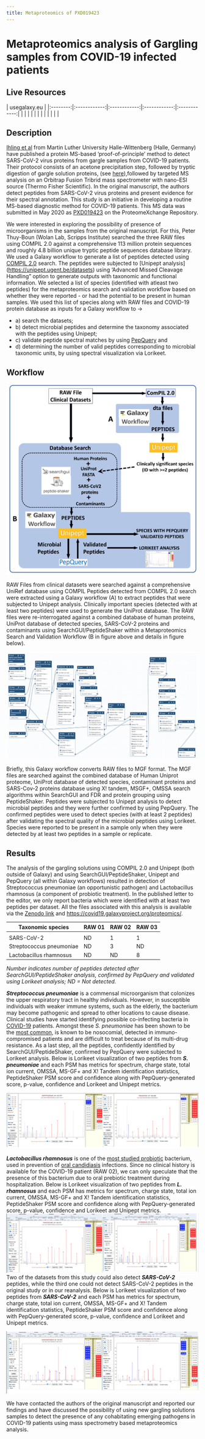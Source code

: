 ```yaml
---
title: Metaproteomics of PXD019423
---
```


# Metaproteomics analysis of Gargling samples from COVID-19 infected patients

## Live Resources

| usegalaxy.eu |
|:--------:|:------------:|:------------:|:------------:|:------------:|
| <FlatShield label="data library" message="view" href="https://usegalaxy.eu/library/list#folders/F61b36ed9cec77ec5" alt="Raw data from data library" /> |
| <FlatShield label="Input data" message="view" href="https://usegalaxy.eu/u/galaxyp/h/pr-2020-00822a-inputs-for-pxd019423-metaproteomics-search-12052020" alt="Raw data plus auxillary data" /> |
| <FlatShield label="ComPIL2.0 Analysis" message="view" href="https://usegalaxy.eu/u/galaxyp/h/pr-2020-00822a-pxd019423-compil-20-analysis" alt="ComPIL2.0 Analysis" /> |
| <FlatShield label="Result history" message="view" href="https://usegalaxy.eu/u/galaxyp/h/pr-2020-00822a-outputs-pxd019423-metaproteomics-search-12052020
" alt="Galaxy history" /> |
| <FlatShield label="workflow" message="run" href="https://usegalaxy.eu/u/galaxyp/w/pr-2020-00822a-pxd019423metaproteomics-workflow-12052020" alt="Galaxy workflow" /> |
| <FlatShield label="ComPIL2.0_output_processing_workflow" message="run" href="https://usegalaxy.eu/u/galaxyp/w/pr-2020-00822a-compil-20-output-processing-to-distinct-peptides-pxd019423---17-columns" alt="ComPIL2.0_output_processing_workflow" /> |


## Description

[Ihling et al](https://pubs.acs.org/doi/10.1021/acs.jproteome.0c00280)  from Martin Luther University Halle-Wittenberg (Halle, Germany) have published a protein MS-based ‘proof-of-principle’ method to detect SARS-CoV-2 virus proteins from gargle samples from COVID-19 patients. Their protocol consists of an acetone precipitation step, followed by tryptic digestion of gargle solution proteins, (see [here](../PXD018682/)),followed by targeted MS analysis on an Orbitrap Fusion Tribrid mass spectrometer with nano-ESI source (Thermo Fisher Scientific). In the original manuscript, the authors detect peptides from SARS-CoV-2 virus proteins and present evidence for their spectral annotation. This study is an initiative in developing a routine MS-based diagnostic method for COVID-19 patients. This MS data was submitted in May 2020 as [PXD019423](http://dx.doi.org/10.6019/PXD019423) on the ProteomeXchange Repository.

We were interested in exploring the possibility of presence of microorganisms in the samples from the original manuscript. For this, Peter Thuy-Boun (Wolan Lab, Scripps Institute) searched the three RAW files using COMPIL 2.0 against a comprehensive 113 million protein sequences and roughly 4.8 billion unique tryptic peptide sequences database library. We used a Galaxy workflow to generate a list of peptides detected using [COMPIL 2.0](https://pubs.acs.org/doi/10.1021/acs.jproteome.8b00722) search. The peptides were subjected to [Unipept analysis] (https://unipept.ugent.be/datasets) using ‘Advanced Missed Cleavage Handling” option to generate outputs with taxonomic and functional information. We selected a list of species (identified with atleast two peptides) for the metaproteomics search and validation workflow based on whether they were reported - or had the potential to be present in human samples. We used this list of species along with RAW files and COVID-19 protein database as inputs for a Galaxy workflow to ->
- a) search the datasets; 
- b) detect microbial peptides and determine the taxonomy associated with the peptides using Unipept; 
- c) validate peptide spectral matches by using [PepQuery](https://genome.cshlp.org/content/29/3/485.full) and 
- d) determining the number of valid peptides corresponding to microbial taxonomic units, by using spectral visualization via Lorikeet.


## Workflow


![](./img/wf1.png)

RAW Files from clinical datasets were searched against a comprehensive UniRef database using COMPIL Peptides detected from COMPIL 2.0 search were extracted using a Galaxy workflow (A) to extract peptides that were subjected to Unipept analysis. Clinically important species (detected with at least two peptides) were used to generate the UniProt database. The RAW files were re-interrogated against a combined database of human proteins, UniProt database of detected species, SARS-CoV-2 proteins and contaminants using SearchGUI/PeptideShaker within a Metaproteomics Search and Validation Workflow (B in figure above and details in figure below).   

![](./img/wf2.png)

Briefly, this Galaxy workflow converts RAW files to MGF format. The MGF files are searched against the combined database of Human Uniprot proteome, UniProt database of detected species, contaminant proteins and SARS-Cov-2 proteins database using X! tandem, MSGF+, OMSSA search algorithms within SearchGUI and FDR and protein grouping using PeptideShaker. Peptides were subjected to Unipept analysis to detect microbial peptides and they were further confirmed by using PepQuery. The confirmed peptides were used to detect species (with at least 2 peptides) after validating the spectral quality of the microbial peptides using Lorikeet. Species were reported to be present in a sample only when they were detected by at least two peptides in a sample or replicate.



## Results
The analysis of the gargling solutions using COMPIL 2.0 and Unipept (both outside of Galaxy) and using SearchGUI/PeptideShaker, Unipept and PepQuery (all within Galaxy workflows) resulted in detection of Streptococcus pneumoniae (an opportunistic pathogen) and Lactobacillus rhamnosus (a component of probiotic treatment). In the published letter to the editor, we only report bacteria which were identified with at least two peptides per dataset.
All the files associated with this analysis is available via the [Zenodo link]() and https://covid19.galaxyproject.org/proteomics/.


| Taxonomic species        | RAW 01 | RAW 02 | RAW 03 |
|--------------------------|--------|--------|--------|
|                          |        |        |        |
| SARS-CoV-2               |   ND   |    1   |    1   |
| Streptococcus pneumoniae |   ND   |    3   |   ND   |
| Lactobacillus rhamnosus  |   ND   |   ND   |    8   |

*Number indicates number of peptides detected after SearchGUI/PeptideShaker analysis, confirmed by PepQuery and validated using Lorikeet analysis; ND = Not detected.*




 **_Streptococcus pneumoniae_** is a commensal microorganism that colonizes the upper respiratory tract in healthy individuals. However, in susceptible individuals with weaker immune systems, such as the elderly, the bacterium may become pathogenic and spread to other locations to cause disease. Clinical studies have started identifying possible co-infecting bacteria in [COVID-19](https://pubmed.ncbi.nlm.nih.gov/32408156/) patients. Amongst these *S. pneumoniae* has been shown to be the [most common](https://www.ncbi.nlm.nih.gov/pmc/articles/PMC7245213/), is known to be nosocomial, detected in immuno-compromised patients and are difficult to treat because of its multi-drug resistance.
As a last step, all the peptides, confidently identified by SearchGUI/PeptideShaker, confirmed by PepQuery were subjected to Lorikeet analysis. Below is Lorikeet visualization of two peptides from **_S. pneumoniae_** and each PSM has metrics for spectrum, charge state, total ion current, OMSSA, MS-GF+ and X! Tandem identification statistics, PeptideShaker PSM score and confidence along with PepQuery-generated score, p-value, confidence and Lorikeet and Unipept metrics.


![](./img/SP.png)



**_Lactobacillus rhamnosus_** is one of the [most studied probiotic](https://onlinelibrary.wiley.com/doi/abs/10.1111/j.1601-0825.2007.01386.x) bacterium, used in prevention of [oral candidiasis](https://doi.org/10.1177/154405910708600204) infections. Since no clinical history is available for the COVID-19 patient (RAW 02), we can only speculate that the presence of this bacterium due to oral prebiotic treatment during hospitalization.  Below is Lorikeet visualization of two peptides from **_L. rhamnosus_** and each PSM has metrics for spectrum, charge state, total ion current, OMSSA, MS-GF+ and X! Tandem identification statistics, PeptideShaker PSM score and confidence along with PepQuery-generated score, p-value, confidence and Lorikeet and Unipept metrics.
![](./img/LR.png)
Two of the datasets from this study could also detect **_SARS-CoV-2_** peptides, while the third one could not detect SARS-CoV-2 peptides in the original study or in our reanalysis. Below is Lorikeet visualization of two peptides from **_SARS-CoV-2_** and each PSM has metrics for spectrum, charge state, total ion current, OMSSA, MS-GF+ and X! Tandem identification statistics, PeptideShaker PSM score and confidence along with PepQuery-generated score, p-value, confidence and Lorikeet and Unipept metrics.



![](./img/COV2.png)



We have contacted the authors of the original manuscript and reported our findings and have discussed the possibility of using new gargling solutions samples to detect the presence of any cohabitating emerging pathogens in COVID-19 patients using mass spectrometry based metaproteomics analysis.


